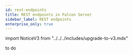 ```yaml
---
id: rest-endpoints
title: REST endpoints in Falcon Server
sidebar_label: REST endpoints
enterprise_only: true
---
```


import NoticeV3 from "../../../includes/upgrade-to-v3.mdx"

<NoticeV3 />

to do
